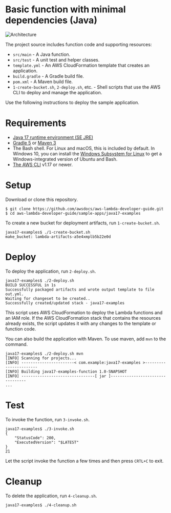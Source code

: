 # Basic function with minimal dependencies (Java)

![Architecture](/sample-apps/java-basic/images/sample-java-basic.png)

The project source includes function code and supporting resources:
- `src/main` - A Java function.
- `src/test` - A unit test and helper classes.
- `template.yml` - An AWS CloudFormation template that creates an application.
- `build.gradle` - A Gradle build file.
- `pom.xml` - A Maven build file.
- `1-create-bucket.sh`, `2-deploy.sh`, etc. - Shell scripts that use the AWS CLI to deploy and manage the application.

Use the following instructions to deploy the sample application.

# Requirements
- [Java 17 runtime environment (SE JRE)](https://www.oracle.com/java/technologies/javase-downloads.html)
- [Gradle 5](https://gradle.org/releases/) or [Maven 3](https://maven.apache.org/docs/history.html)
- The Bash shell. For Linux and macOS, this is included by default. In Windows 10, you can install the [Windows Subsystem for Linux](https://docs.microsoft.com/en-us/windows/wsl/install-win10) to get a Windows-integrated version of Ubuntu and Bash.
- [The AWS CLI](https://docs.aws.amazon.com/cli/latest/userguide/cli-chap-install.html) v1.17 or newer.

# Setup
Download or clone this repository.

    $ git clone https://github.com/awsdocs/aws-lambda-developer-guide.git
    $ cd aws-lambda-developer-guide/sample-apps/java17-examples

To create a new bucket for deployment artifacts, run `1-create-bucket.sh`.

    java17-examples$ ./1-create-bucket.sh
    make_bucket: lambda-artifacts-a5e4xmplb5b22e0d

# Deploy
To deploy the application, run `2-deploy.sh`.

    java17-examples$ ./2-deploy.sh
    BUILD SUCCESSFUL in 1s
    Successfully packaged artifacts and wrote output template to file out.yml.
    Waiting for changeset to be created..
    Successfully created/updated stack - java17-examples

This script uses AWS CloudFormation to deploy the Lambda functions and an IAM role. If the AWS CloudFormation stack that contains the resources already exists, the script updates it with any changes to the template or function code.

You can also build the application with Maven. To use maven, add `mvn` to the command.

    java17-examples$ ./2-deploy.sh mvn
    [INFO] Scanning for projects...
    [INFO] -----------------------< com.example:java17-examples >-----------------------
    [INFO] Building java17-examples-function 1.0-SNAPSHOT
    [INFO] --------------------------------[ jar ]---------------------------------
    ...

# Test
To invoke the function, run `3-invoke.sh`.

    java17-examples$ ./3-invoke.sh
    {
        "StatusCode": 200,
        "ExecutedVersion": "$LATEST"
    }
    21

Let the script invoke the function a few times and then press `CRTL+C` to exit.

# Cleanup
To delete the application, run `4-cleanup.sh`.

    java17-examples$ ./4-cleanup.sh
